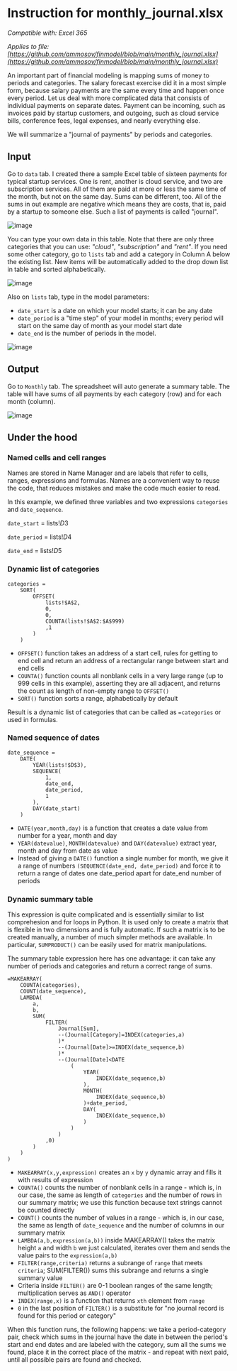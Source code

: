
# Instruction for monthly_journal.xlsx

_Compatible with: Excel 365_

_Applies to file: [https://github.com/ammosov/finmodel/blob/main/monthly_journal.xlsx](https://github.com/ammosov/finmodel/blob/main/monthly_journal.xlsx)_

An important part of financial modeling is mapping sums of money to periods and categories. The salary forecast exercise did it in a most simple form, because salary payments are the same every time and happen once every period. Let us deal with more complicated data that consists of individual payments on separate dates. Payment can be incoming, such as invoices paid by startup customers, and outgoing, such as cloud service bills, conference fees, legal expenses, and nearly everything else.  

We will summarize a "journal of payments" by periods and categories.    


## Input

Go to `data` tab. I created there a sample Excel table of sixteen payments for typical startup services. One is rent, another is cloud service, and two are subscription services. All of them are paid at more or less the same time of the month, but not on the same day. Sums can be different, too. All of the sums in out example are negative which means they are costs, that is, paid by a startup to someone else. Such a list of payments is called "journal". 

![image](https://github.com/ammosov/finmodel/assets/4894284/67712314-0d39-4eb6-bec2-1dd6d04798e9)

You can type your own data in this table. Note that there are only three categories that you can use: _"cloud"_, _"subscription"_ and _"rent"_. If you need some other category, go to `lists` tab and add a category in Column A below the existing list. New items will be automatically added to the drop down list in table and sorted alphabetically. 

![image](https://github.com/ammosov/finmodel/assets/4894284/3f68995f-a87b-433d-ad79-51b13736cf24)

Also on `lists` tab, type in the model parameters: 
- `date_start` is a date on which your model starts; it can be any date
- `date_period` is a "time step" of your model in months; every period will start on the same day of month as your model start date
- `date_end` is the number of periods in the model.

![image](https://github.com/ammosov/finmodel/assets/4894284/11ade8be-6db9-4d6a-8856-b940269e94a4)

## Output

Go to `Monthly` tab. The spreadsheet will auto generate a summary table. The table will have sums of all payments by each category (row) and for each month (column).

![image](https://github.com/ammosov/finmodel/assets/4894284/5cd5a248-efb0-4dcc-ad0a-98b4358cc944)	

## Under the hood

### Named cells and cell ranges

Names are stored in Name Manager and are labels that refer to cells, ranges, expressions and formulas. Names are a convenient way to reuse the code, that reduces mistakes and make the code much easier to read. 

In this example, we defined three variables and two expressions `categories` and `date_sequence`. 

`date_start` = lists!$D$3

`date_period` = lists!$D$4

`date_end` = lists!$D$5

### Dynamic list of categories

	categories = 
		SORT(
			OFFSET(
				lists!$A$2,
				0,
				0,
				COUNTA(lists!$A$2:$A$999)
				,1
			)
		)

- `OFFSET()` function takes an address of a start cell, rules for getting to end cell and return an address of a rectangular range between start and end cells
- `COUNTA()` function counts all nonblank cells in a very large range (up to 999 cells in this example), asserting they are all adjacent, and returns the count as length of non-empty range to `OFFSET()`
- `SORT()` function sorts a range, alphabetically by default 

Result is a dynamic list of categories that can be called as `=categories` or used in formulas. 

### Named sequence of dates

	date_sequence = 
		DATE(
			YEAR(lists!$D$3),
			SEQUENCE(
				1,
				date_end,
				date_period,
				1
			),
			DAY(date_start)
		)

- `DATE(year,month,day)` is a function that creates a date value from number for a year, month and day
- `YEAR(datevalue)`, `MONTH(datevalue)` and `DAY(datevalue)` extract year, month and day from date as value
- Instead of giving a `DATE()` function a single number for month, we give it a range of numbers `(SEQUENCE(date_end, date_period)` and force it to return a range of dates one date_period apart for date_end number of periods

### Dynamic summary table

This expression is quite complicated and is essentially similar to list comprehesion and for loops in Python. It is used only to create a matrix that is flexible in two dimensions and is fully automatic. If such a matrix is to be created manually, a number of much simpler methods are available. In particular, `SUMPRODUCT()` can be easily used for matrix manipulations. 

The summary table expression here has one advantage: it can take any number of periods and categories and return a correct range of sums. 

	=MAKEARRAY(
		COUNTA(categories),
		COUNT(date_sequence),
		LAMBDA(
			a,
			b,
			SUM(
				FILTER(
					Journal[Sum],
					--(Journal[Category]=INDEX(categories,a)
					)*
					--(Journal[Date]>=INDEX(date_sequence,b)
					)*
					--(Journal[Date]<DATE
						(
							YEAR(
								INDEX(date_sequence,b)
							),
							MONTH(
								INDEX(date_sequence,b)
							)+date_period,
							DAY(
								INDEX(date_sequence,b)
							)
						)
					)
				,0)
			)
		)
	)

- `MAKEARRAY(x,y,expression)` creates an `x` by `y` dynamic array and fills it with results of expression
- `COUNTA()` counts the number of nonblank cells in a range - which is, in our case, the same as length of `categories` and the number of rows in our summary matrix; we use this function because text strings cannot be counted directly
- `COUNT()` counts the number of values in a range - which is, in our case, the same as length of `date_sequence` and the number of columns in our summary matrix
- `LAMBDA(a,b,expression(a,b))` inside MAKEARRAY() takes the matrix height `a` and width `b` we just calculated, iterates over them and sends the value pairs to the `expression(a,b)`
- `FILTER(range,criteria)` returns a subrange of `range` that meets `criteria`; SUM(FILTER()) sums this subrange and returns a single summary value
- Criteria inside `FILTER()` are 0-1 boolean ranges of the same length; multiplication serves as `AND()` operator
- `INDEX(range,x)` is a function that returns `xth` element from `range`
- `0` in the last position of `FILTER()` is a substitute for "no journal record is found for this period or category" 

When this function runs, the following happens: we take a period-category pair, check which sums in the journal have the date in between the period's start and end dates and are labeled with the category, sum all the sums we found, place it in the correct place of the matrix - and repeat with next paid, until all possible pairs are found and checked.    
